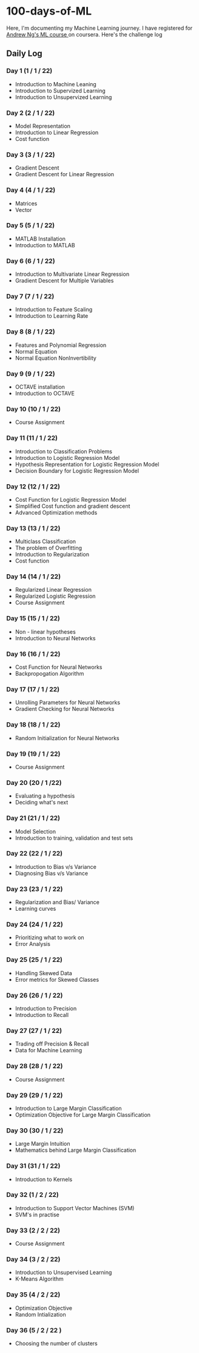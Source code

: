 # 100-days-of-ML
Here, I'm documenting my Machine Learning journey. I have registered for [ Andrew Ng's ML course ](https://www.coursera.org/learn/machine-learning) on coursera. Here's the challenge log

## Daily Log

### Day 1 (1 / 1 / 22)
- Introduction to Machine Leaning
- Introduction to Supervized Learning
- Introduction to Unsupervized Learning

### Day 2 (2 / 1 / 22)
- Model Representation
- Introduction to Linear Regression
- Cost function

### Day 3 (3 / 1 / 22)
- Gradient Descent
- Gradient Descent for Linear Regression

### Day 4 (4 / 1 / 22)
- Matrices
- Vector

### Day 5 (5 / 1 / 22)
- MATLAB Installation
- Introduction to MATLAB

### Day 6 (6 / 1 / 22)
- Introduction to Multivariate Linear Regression
- Gradient Descent for Multiple Variables

### Day 7 (7 / 1 / 22)
- Introduction to Feature Scaling 
- Introduction to Learning Rate

### Day 8 (8 / 1 / 22)
- Features and Polynomial Regression
- Normal Equation
- Normal Equation NonInvertibility

### Day 9 (9 / 1 / 22)
- OCTAVE installation
- Introduction to OCTAVE

### Day 10 (10 / 1 / 22)
- Course Assignment

### Day 11 (11 / 1 / 22)
- Introduction to Classification Problems
- Introduction to Logistic Regression Model
- Hypothesis Representation for Logistic Regression Model
- Decision Boundary for Logistic Regression Model

### Day 12 (12 / 1 / 22)
- Cost Function for Logistic Regression Model
- Simplified Cost function and gradient descent
- Advanced Optimization methods

### Day 13 (13 / 1 / 22)
- Multiclass Classification
- The problem of Overfitting
- Introduction to Regularization
- Cost function

### Day 14 (14 / 1 / 22)
- Regularized Linear Regression
- Regularized Logistic Regression
- Course Assignment

### Day 15 (15 / 1 / 22)
- Non - linear hypotheses
- Introduction to Neural Networks

### Day 16 (16 / 1 / 22)
- Cost Function for Neural Networks
- Backpropogation Algorithm

### Day 17 (17 / 1 / 22)
- Unrolling Parameters for Neural Networks
- Gradient Checking for Neural Networks

### Day 18 (18 / 1 / 22)
- Random Initialization for Neural Networks

### Day 19 (19 / 1 / 22)
- Course Assignment

### Day 20 (20 / 1 /22)
- Evaluating a hypothesis
- Deciding what's next

### Day 21 (21 / 1 / 22)
- Model Selection
- Introduction to training, validation and test sets

### Day 22 (22 / 1 / 22)
- Introduction to Bias v/s Variance
- Diagnosing Bias v/s Variance

### Day 23 (23 / 1 / 22)
- Regularization and Bias/ Variance
- Learning curves

### Day 24 (24 / 1 / 22)
- Prioritizing what to work on
- Error Analysis

### Day 25 (25 / 1 / 22)
- Handling Skewed Data
- Error metrics for Skewed Classes

### Day 26 (26 / 1 / 22)
- Introduction to Precision
- Introduction to Recall

### Day 27 (27 / 1 / 22)
- Trading off Precision & Recall
- Data for Machine Learning

### Day 28 (28 / 1 / 22)
- Course Assignment

### Day 29 (29 / 1 / 22)
- Introduction to Large Margin Classification
- Optimization Objective for Large Margin Classification

### Day 30 (30 / 1 / 22)
- Large Margin Intuition
- Mathematics behind Large Margin Classification

### Day 31 (31 / 1 / 22)
- Introduction to Kernels

### Day 32 (1 / 2 / 22)
- Introduction to Support Vector Machines (SVM)
- SVM's in practise

### Day 33 (2 / 2 / 22)
- Course Assignment

### Day 34 (3 / 2 / 22)
- Introduction to Unsupervised Learning
- K-Means Algorithm

### Day 35 (4 / 2 / 22)
- Optimization Objective
- Random Intialization

### Day 36 (5 / 2 / 22 )
- Choosing the number of clusters
